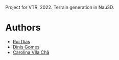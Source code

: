 Project for VTR, 2022. Terrain generation in Nau3D.

# Authors
* [Rui Dias](https://github.com/RD-jpxfr)
* [Dinis Gomes](https://github.com/radjee)
* [Carolina VIla Chã](https://github.com/carolinavc99)